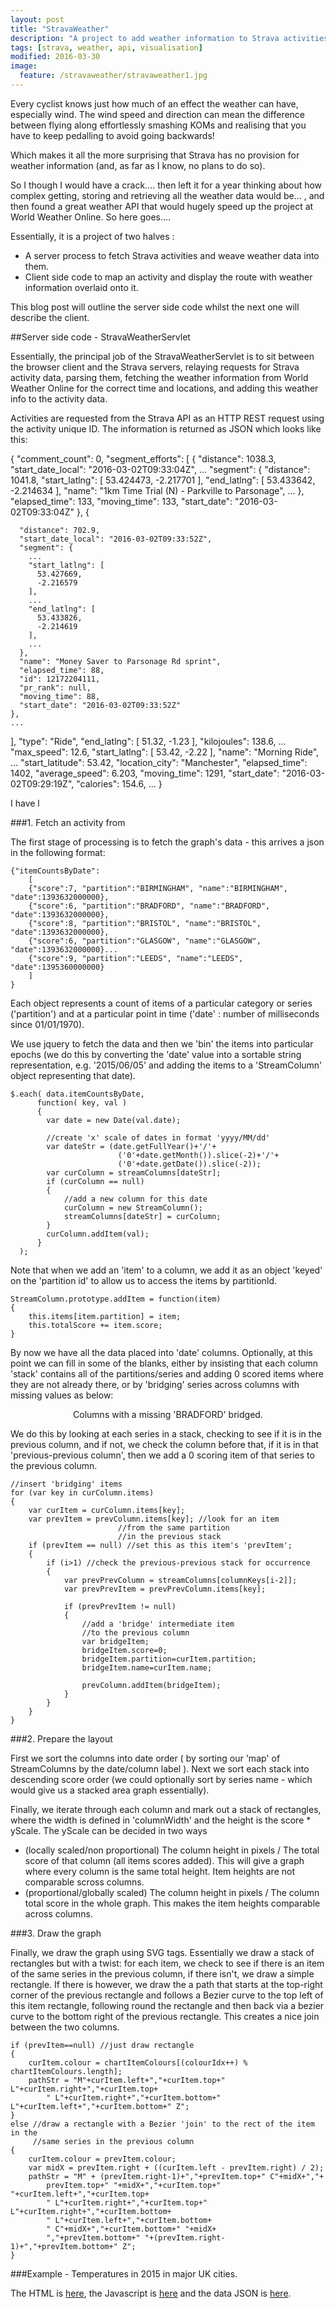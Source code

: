 ```yaml
---
layout: post
title: "StravaWeather"
description: "A project to add weather information to Strava activities."
tags: [strava, weather, api, visualisation]
modified: 2016-03-30
image:
  feature: /stravaweather/stravaweather1.jpg
---
```


Every cyclist knows just how much of an effect the weather can have, especially wind. The wind speed and direction can mean the difference between flying along effortlessly smashing KOMs and realising that you have to keep pedalling to avoid going backwards! 

Which makes it all the more surprising that Strava has no provision for weather information (and, as far as I know, no plans to do so).

So I though I would have a crack.... then left it for a year thinking about how complex getting, storing and retrieving all the weather data would be... , and then found a great weather API that would hugely speed up the project at <href a="http://developer.worldweatheronline.com/api/historical-weather-api.aspx">World Weather Online</a>. So here goes....

Essentially, it is a project of two halves :

* A server process to fetch Strava activities and weave weather data into them.
* Client side code to map an activity and display the route with weather information overlaid onto it.

This blog post will outline the server side code whilst the next one will describe the client.

##Server side code - StravaWeatherServlet

Essentially, the principal job of the StravaWeatherServlet is to sit between the browser client and the Strava servers, relaying requests for Strava activity data, parsing them, fetching the weather information from World Weather Online for the correct time and locations, and adding this weather info to the activity data.

Activities are requested from the Strava API as an HTTP REST request using the activity unique ID. The information is returned as JSON which looks like this:

{
  "comment_count": 0,
  "segment_efforts": [
    {
      "distance": 1038.3,
      "start_date_local": "2016-03-02T09:33:04Z",
      ...
      "segment": {
        "distance": 1041.8,
        "start_latlng": [
          53.424473,
          -2.217701
        ],
        "end_latlng": [
          53.433642,
          -2.214634
        ],
        "name": "1km Time Trial (N) - Parkville to Parsonage",
        ...
      },
      "elapsed_time": 133,
      "moving_time": 133,
      "start_date": "2016-03-02T09:33:04Z"
    },
    {
      
      "distance": 702.9,
      "start_date_local": "2016-03-02T09:33:52Z",
      "segment": {
        ...
        "start_latlng": [
          53.427669,
          -2.216579
        ],
        ...
        "end_latlng": [
          53.433826,
          -2.214619
        ],
        ...
      },
      "name": "Money Saver to Parsonage Rd sprint",
      "elapsed_time": 88,
      "id": 12172204111,
      "pr_rank": null,
      "moving_time": 88,
      "start_date": "2016-03-02T09:33:52Z"
    },
    ...
  ],
  "type": "Ride",
  "end_latlng": [
    51.32,
    -1.23
  ],
  "kilojoules": 138.6,
  ... 
  "max_speed": 12.6,
  "start_latlng": [
    53.42,
    -2.22
  ],
  "name": "Morning Ride",
  ...
  "start_latitude": 53.42,
  "location_city": "Manchester",
  "elapsed_time": 1402,
  "average_speed": 6.203,
  "moving_time": 1291,
  "start_date": "2016-03-02T09:29:19Z",
  "calories": 154.6,
  ...
}

I have l

###1. Fetch an activity from

The first stage of processing is to fetch the graph's data - this arrives a json in the following format:

	{"itemCountsByDate":
		[
		{"score":7, "partition":"BIRMINGHAM", "name":"BIRMINGHAM", "date":1393632000000},
		{"score":6, "partition":"BRADFORD", "name":"BRADFORD", "date":1393632000000},
		{"score":8, "partition":"BRISTOL", "name":"BRISTOL", "date":1393632000000},
		{"score":6, "partition":"GLASGOW", "name":"GLASGOW", "date":1393632000000}...
		{"score":9, "partition":"LEEDS", "name":"LEEDS", "date":1395360000000}
		]
	}

Each object represents a count of items of a particular category or series ('partition') and at a particular point in time ('date' : number of milliseconds since 01/01/1970).

We use jquery to fetch the data and then we 'bin' the items into particular epochs (we do this by converting the 'date' value into a sortable string representation, e.g. '2015/06/05' and adding the items to a 'StreamColumn' object representing that date).
 

	$.each( data.itemCountsByDate, 
		  function( key, val ) 
		  {
			var date = new Date(val.date);
			
			//create 'x' scale of dates in format 'yyyy/MM/dd'
			var dateStr = (date.getFullYear()+'/'+
							('0'+date.getMonth()).slice(-2)+'/'+
							('0'+date.getDate()).slice(-2));
			var curColumn = streamColumns[dateStr];
			if (curColumn == null)
			{
				//add a new column for this date
				curColumn = new StreamColumn();
				streamColumns[dateStr] = curColumn;
			}
			curColumn.addItem(val);
		  }
	  );
	  
Note that when we add an 'item' to a column, we add it as an object 'keyed' on the 'partition id' to allow us to access the items by partitionId.

	StreamColumn.prototype.addItem = function(item)
	{
		this.items[item.partition] = item;
		this.totalScore += item.score;
	}
	
By now we have all the data placed into 'date' columns. Optionally, at this point we can fill in some of the blanks, either by insisting that each column 'stack' contains all of the partitions/series and adding 0 scored items where they are not already there, or by 'bridging' series across columns with missing values as below:

<center><figure>
	<img src="/images/streamgraph/bridge.jpg" alt=""></a>
	<figcaption>Columns with a missing 'BRADFORD' bridged.</figcaption>
</figure></center>

We do this by looking at each series in a stack, checking to see if it is in the previous column, and if not, we check the column before that, if it is in that 'previous-previous column', then we add a 0 scoring item of that series to the previous column.

	//insert 'bridging' items
	for (var key in curColumn.items) 
	{
		var curItem = curColumn.items[key];
		var prevItem = prevColumn.items[key]; //look for an item 
							//from the same partition 
							//in the previous stack
		if (prevItem == null) //set this as this item's 'prevItem';
		{
			if (i>1) //check the previous-previous stack for occurrence
			{
				var prevPrevColumn = streamColumns[columnKeys[i-2]];
				var prevPrevItem = prevPrevColumn.items[key];
			
				if (prevPrevItem != null)
				{
					//add a 'bridge' intermediate item 
					//to the previous column
					var bridgeItem;
					bridgeItem.score=0;
					bridgeItem.partition=curItem.partition;
					bridgeItem.name=curItem.name;
					
					prevColumn.addItem(bridgeItem);
				}
			}
		}
	}

###2. Prepare the layout

First we sort the columns into date order ( by sorting our 'map' of StreamColumns by the date/column label ). Next we sort each stack into descending score order (we could optionally sort by series name - which would give us a stacked area graph essentially).

Finally, we iterate through each column and mark out a stack of rectangles, where the width is defined in 'columnWidth' and the height is the score * yScale. The yScale can be decided in two ways

* (locally scaled/non proportional) The column height in pixels / The total score of that column (all items scores added). This will give a graph where every column is the same total height. Item heights are not comparable scross columns.
* (proportional/globally scaled) The column height in pixels / The column total score in the whole graph. This makes the item heights comparable across columns.

###3. Draw the graph

Finally, we draw the graph using SVG tags. Essentially we draw a stack of rectangles but with a twist: for each item, we check to see if there is an item of the same series in the previous column, if there isn't, we draw a simple rectangle. If there is however, we draw the a path that starts at the top-right corner of the previous rectangle and follows a Bezier curve to the top left of this item rectangle, following round the rectangle and then back via a bezier curve to the bottom right of the previous rectangle. This creates a nice join between the two columns.

	if (prevItem==null) //just draw rectangle
	{
		curItem.colour = chartItemColours[(colourIdx++) % chartItemColours.length];
		pathStr = "M"+curItem.left+","+curItem.top+" L"+curItem.right+","+curItem.top+
			" L"+curItem.right+","+curItem.bottom+" L"+curItem.left+","+curItem.bottom+" Z";
	}
	else //draw a rectangle with a Bezier 'join' to the rect of the item in the 
		 //same series in the previous column
	{
		curItem.colour = prevItem.colour;
		var midX = prevItem.right + ((curItem.left - prevItem.right) / 2);
		pathStr = "M" + (prevItem.right-1)+","+prevItem.top+" C"+midX+","+
			prevItem.top+" "+midX+","+curItem.top+" "+curItem.left+","+curItem.top+
			" L"+curItem.right+","+curItem.top+" L"+curItem.right+","+curItem.bottom+
			" L"+curItem.left+","+curItem.bottom+
			" C"+midX+","+curItem.bottom+" "+midX+
			","+prevItem.bottom+" "+(prevItem.right-1)+","+prevItem.bottom+" Z";
	}

	
###Example - Temperatures in 2015 in major UK cities. 

The HTML is <a href="/streamgraph/streamgraph.html" target="_blank">here</a>, the Javascript is <a href="/streamgraph/streamgraph.js" target="_blank">here</a> and the data JSON is <a href="/streamgraph/weather-daily-temps-2015-H1.json" target="_blank">here</a>.
